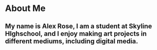 # About Me
## My name is Alex Rose, I am a student at Skyline HIghschool, and I enjoy making art projects in different mediums, including digital media.
